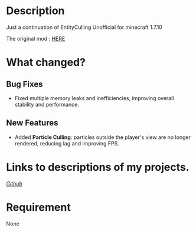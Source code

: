 # Description

Just a continuation of EntityCulling Unofficial for minecraft 1.7.10

The original mod : [HERE](https://www.curseforge.com/minecraft/mc-mods/entityculling-unofficial)

# What changed?

## Bug Fixes
- Fixed multiple memory leaks and inefficiencies, improving overall stability and performance.

## New Features
- Added **Particle Culling**: particles outside the player's view are no longer rendered, reducing lag and improving FPS.

# Links to descriptions of my projects.

[*Github*](https://github.com/quentin452/Entity-Culling-Continuation)

# Requirement

None